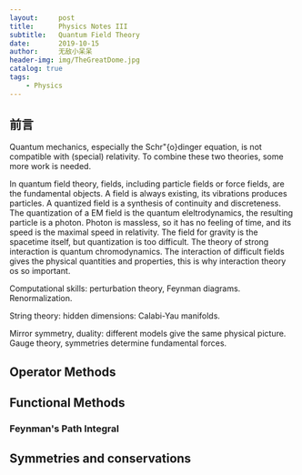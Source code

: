 ```yaml
---
layout:     post
title:      Physics Notes III
subtitle:   Quantum Field Theory
date:       2019-10-15
author:     无敌小呆呆
header-img: img/TheGreatDome.jpg
catalog: true
tags:
    - Physics
---
```


## 前言


Quantum mechanics, especially the Schr\"{o}dinger equation, is not compatible with (special) relativity. To combine these two theories, some more work is needed.

In quantum field theory, fields, including particle fields or force fields, are the fundamental objects. A field is always existing, its vibrations produces particles. A quantized field is a synthesis of continuity and discreteness. The quantization of a EM field is the quantum eleltrodynamics, the resulting particle is a photon. Photon is massless, so it has no feeling of time, and its speed is the maximal speed in relativity. The field for gravity is the spacetime itself, but quantization is too difficult. The theory of strong interaction is quantum chromodynamics. The interaction of difficult fields gives the physical quantities and properties, this is why interaction theory os so important.

Computational skills: perturbation theory, Feynman diagrams. Renormalization.

String theory: hidden dimensions: Calabi-Yau manifolds.

Mirror symmetry, duality: different models give the same physical picture. Gauge theory, symmetries determine fundamental forces.


## Operator Methods

## Functional Methods

### Feynman's Path Integral

## Symmetries and conservations
